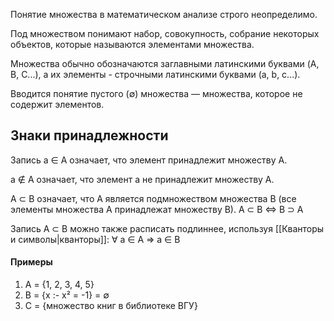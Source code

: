 Понятие множества в математическом анализе строго неопределимо. 

Под множеством понимают набор, совокупность, собрание некоторых объектов, которые называются элементами множества.

Множества обычно обозначаются заглавными латинскими буквами (A, B, C...), а их элементы - строчными латинскими буквами (a, b, c...).

Вводится понятие пустого (∅) множества — множества, которое не содержит элементов.

## Знаки принадлежности

Запись a ∈ A означает, что элемент принадлежит множеству А.

a ∉ A означает, что элемент a не принадлежит множеству A.

A ⊂ B означает, что A является подмножеством множества B (все элементы множества A принадлежат множеству B).
	A ⊂ B ⇔ B ⊃ A

Запись A ⊂ B можно также расписать подлиннее, используя [[Кванторы и символы|кванторы]]:
	∀ a ∈ A ⇒ a ∈ B
#### Примеры
1. A = {1, 2, 3, 4, 5}
2. B = {x :- x² = -1} = ∅
3. C = {множество книг в библиотеке ВГУ}

